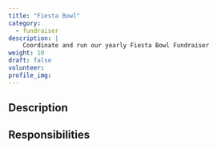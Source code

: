 ```yaml
---
title: "Fiesta Bowl"
category: 
  - fundraiser
description: |
    Coordinate and run our yearly Fiesta Bowl Fundraiser
weight: 10
draft: false
volunteer: 
profile_img: 
---
```


## Description

## Responsibilities

